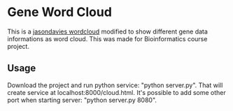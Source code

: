 
# Gene Word Cloud

This is a [jasondavies wordcloud](http://www.jasondavies.com/wordcloud/) modified to show different gene data informations as word cloud.
This was made for Bioinformatics course project. 


## Usage

Download the project and run python service: "python server.py".
That will create service at localhost:8000/cloud.html.
It's possible to add some other port when starting server: "python server.py 8080".

